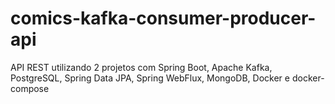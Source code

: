 # comics-kafka-consumer-producer-api
API REST utilizando 2 projetos com Spring Boot, Apache Kafka, PostgreSQL, Spring Data JPA, Spring WebFlux, MongoDB, Docker e docker-compose
